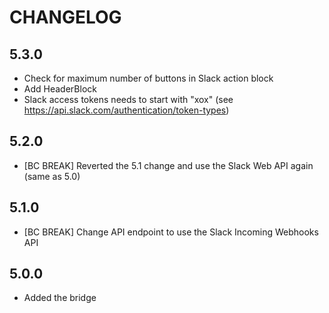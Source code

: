CHANGELOG
=========

5.3.0
-----

 * Check for maximum number of buttons in Slack action block
 * Add HeaderBlock
 * Slack access tokens needs to start with "xox" (see https://api.slack.com/authentication/token-types)

5.2.0
-----

 * [BC BREAK] Reverted the 5.1 change and use the Slack Web API again (same as 5.0)

5.1.0
-----

 * [BC BREAK] Change API endpoint to use the Slack Incoming Webhooks API

5.0.0
-----

 * Added the bridge
